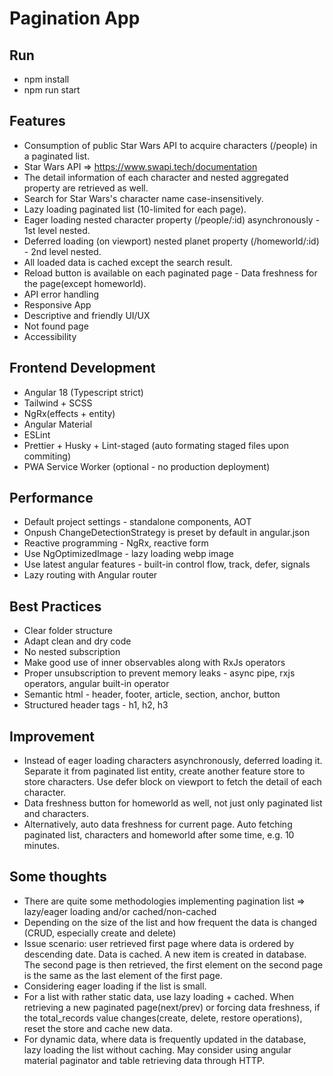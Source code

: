 # Pagination App

## Run
- npm install
- npm run start

## Features
- Consumption of public Star Wars API to acquire characters (/people) in a paginated list.
- Star Wars API => https://www.swapi.tech/documentation
- The detail information of each character and nested aggregated property are retrieved as well.
- Search for Star Wars's character name case-insensitively. 
- Lazy loading paginated list (10-limited for each page).
- Eager loading nested character property (/people/:id) asynchronously - 1st level nested.
- Deferred loading (on viewport) nested planet property (/homeworld/:id) - 2nd level nested.
- All loaded data is cached except the search result.
- Reload button is available on each paginated page - Data freshness for the page(except homeworld).
- API error handling
- Responsive App
- Descriptive and friendly UI/UX
- Not found page
- Accessibility

## Frontend Development
- Angular 18 (Typescript strict)
- Tailwind + SCSS
- NgRx(effects + entity)
- Angular Material
- ESLint
- Prettier + Husky + Lint-staged (auto formating staged files upon commiting)
- PWA Service Worker (optional - no production deployment)

## Performance
- Default project settings - standalone components, AOT
- Onpush ChangeDetectionStrategy is preset by default in angular.json
- Reactive programming - NgRx, reactive form
- Use NgOptimizedImage - lazy loading webp image
- Use latest angular features - built-in control flow, track, defer, signals
- Lazy routing with Angular router

## Best Practices
- Clear folder structure
- Adapt clean and dry code
- No nested subscription
- Make good use of inner observables along with RxJs operators
- Proper unsubscription to prevent memory leaks - async pipe, rxjs operators, angular built-in operator
- Semantic html - header, footer, article, section, anchor, button
- Structured header tags - h1, h2, h3

## Improvement
- Instead of eager loading characters asynchronously, deferred loading it. Separate it from paginated list entity, create another feature store to store characters. Use defer block on viewport to fetch the detail of each character.
- Data freshness button for homeworld as well, not just only paginated list and characters.
- Alternatively, auto data freshness for current page. Auto fetching paginated list, characters and homeworld after some time, e.g. 10 minutes.

## Some thoughts
- There are quite some methodologies implementing pagination list => lazy/eager loading and/or cached/non-cached
- Depending on the size of the list and how frequent the data is changed (CRUD, especially create and delete)
- Issue scenario: user retrieved first page where data is ordered by descending date. Data is cached. A new item is created in database. The second page is then retrieved, the first element on the second page is the same as the last element of the first page.    
- Considering eager loading if the list is small. 
- For a list with rather static data, use lazy loading + cached. When retrieving a new paginated page(next/prev) or forcing data freshness, if the total_records value changes(create, delete, restore operations), reset the store and cache new data.
- For dynamic data, where data is frequently updated in the database, lazy loading the list without caching. May consider using angular material paginator and table retrieving data through HTTP.

